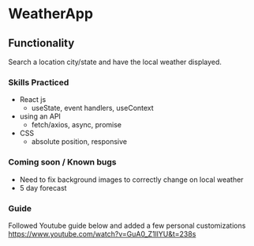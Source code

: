 # WeatherApp

## Functionality
Search a location city/state and have the local weather displayed.

### Skills Practiced
- React js
    - useState, event handlers, useContext
- using an API
    - fetch/axios, async, promise
- CSS
    - absolute position, responsive

### Coming soon / Known bugs
- Need to fix background images to correctly change on local weather
- 5 day forecast

### Guide
Followed Youtube guide below and added a few personal customizations
https://www.youtube.com/watch?v=GuA0_Z1llYU&t=238s